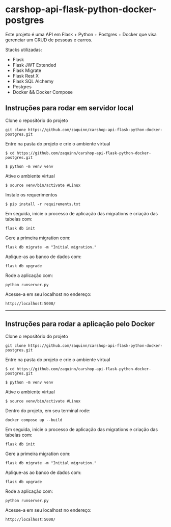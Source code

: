 # carshop-api-flask-python-docker-postgres

Este projeto é uma API em Flask + Python + Postgres + Docker que visa gerenciar um CRUD de pessoas e carros.

Stacks utilizadas:

<ul>
<li>Flask</li>
<li>Flask JWT Extended</li>
<li>Flask Migrate</li>
<li>Flask Rest X</li>
<li>Flask SQL Alchemy</li>
<li>Postgres</li>
<li>Docker && Docker Compose</li>
</ul>

## Instruções para rodar em servidor local

Clone o repositório do projeto

```
git clone https://github.com/zaquinn/carshop-api-flask-python-docker-postgres.git
```

Entre na pasta do projeto e crie o ambiente virtual

```
$ cd https://github.com/zaquinn/carshop-api-flask-python-docker-postgres.git

$ python -m venv venv
```

Ative o ambiente virtual

```
$ source venv/bin/activate #Linux
```

Instale os requerimentos

```
$ pip install -r requirements.txt
```

Em seguida, inicie o processo de aplicação das migrations e criação das tabelas com:

```
flask db init
```

Gere a primeira migration com:

```
flask db migrate -m "Initial migration."
```

Aplique-as ao banco de dados com:

```
flask db upgrade
```

Rode a aplicação com:

```
python runserver.py
```

Acesse-a em seu localhost no endereço:

```
http://localhost:5000/
```

---

## Instruções para rodar a aplicação pelo Docker

Clone o repositório do projeto

```
git clone https://github.com/zaquinn/carshop-api-flask-python-docker-postgres.git
```

Entre na pasta do projeto e crie o ambiente virtual

```
$ cd https://github.com/zaquinn/carshop-api-flask-python-docker-postgres.git

$ python -m venv venv
```

Ative o ambiente virtual

```
$ source venv/bin/activate #Linux
```

Dentro do projeto, em seu terminal rode:

```
docker compose up --build
```

Em seguida, inicie o processo de aplicação das migrations e criação das tabelas com:

```
flask db init
```

Gere a primeira migration com:

```
flask db migrate -m "Initial migration."
```

Aplique-as ao banco de dados com:

```
flask db upgrade
```

Rode a aplicação com:

```
python runserver.py
```

Acesse-a em seu localhost no endereço:

```
http://localhost:5000/
```
